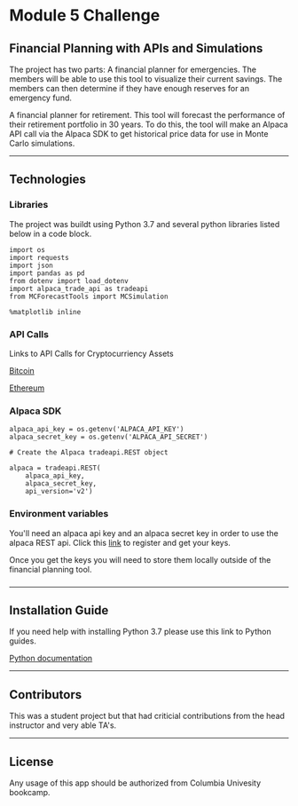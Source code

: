 # Module 5 Challenge
## Financial Planning with APIs and Simulations
The project has two parts: A financial planner for emergencies. The members will be able to use this tool to visualize their current savings. The members can then determine if they have enough reserves for an emergency fund.

A financial planner for retirement. This tool will forecast the performance of their retirement portfolio in 30 years. To do this, the tool will make an Alpaca API call via the Alpaca SDK to get historical price data for use in Monte Carlo simulations.


- - - 

## Technologies
### Libraries

The project was buildt using Python 3.7 and several python libraries listed below in a code block. 

```
import os
import requests
import json
import pandas as pd
from dotenv import load_dotenv
import alpaca_trade_api as tradeapi
from MCForecastTools import MCSimulation

%matplotlib inline

```
### API Calls
Links to API Calls for Cryptocurriency Assets

[Bitcoin](https://api.alternative.me/v2/ticker/Bitcoin/?convert=USD)


[Ethereum](https://api.alternative.me/v2/ticker/Ethereum/?convert=USD)

### Alpaca SDK
```
alpaca_api_key = os.getenv('ALPACA_API_KEY')
alpaca_secret_key = os.getenv('ALPACA_API_SECRET')

# Create the Alpaca tradeapi.REST object

alpaca = tradeapi.REST(
    alpaca_api_key,
    alpaca_secret_key,
    api_version='v2')
```

### Environment variables 
You'll need an alpaca api key and an alpaca secret key in order to use the alpaca REST api. Click this [link](https://app.alpaca.markets/login) to register and get your keys.

Once you get the keys you will need to store them locally outside of the financial planning tool.

### 
- - - 
## Installation Guide
If you need help with installing Python 3.7 please use this link to Python guides.

[Python documentation](https://docs.python.org/3.7/)


- - - 
## Contributors
This was a student project but that had criticial contributions from the head instructor and very able TA's.


- - - 
## License
Any usage of this app should be authorized from Columbia Univesity bookcamp.




